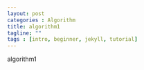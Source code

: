 ```yaml
---
layout: post
categories : Algorithm
title: algorithm1
tagline: ""
tags : [intro, beginner, jekyll, tutorial]
---
```



algorithm1
